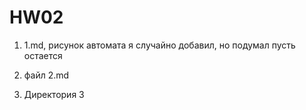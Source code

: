 # HW02


1. 1.md, рисунок автомата я случайно добавил, но подумал пусть остается
   
2. файл 2.md

3. Директория 3
